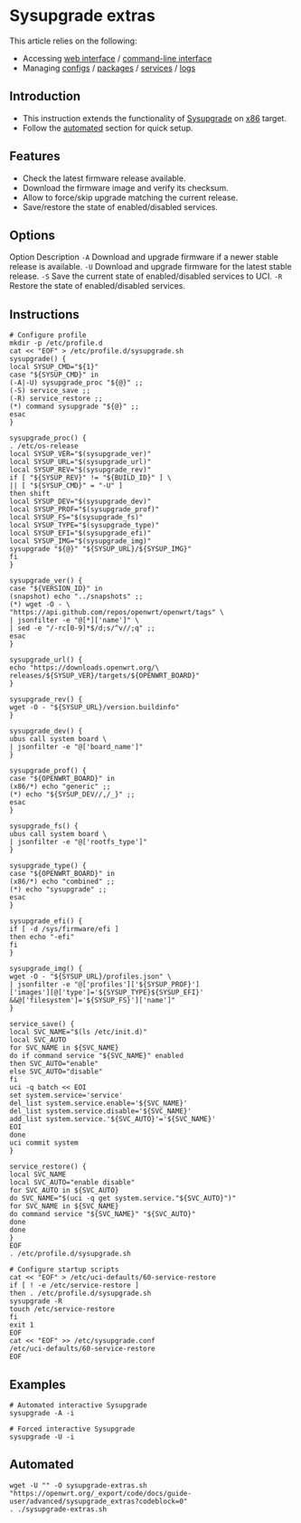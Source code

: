 # Sysupgrade extras

This article relies on the following:

- Accessing [web interface](/docs/guide-quick-start/walkthrough_login "docs:guide-quick-start:walkthrough_login") / [command-line interface](/docs/guide-quick-start/sshadministration "docs:guide-quick-start:sshadministration")
- Managing [configs](/docs/guide-user/base-system/uci "docs:guide-user:base-system:uci") / [packages](/docs/guide-user/additional-software/managing_packages "docs:guide-user:additional-software:managing_packages") / [services](/docs/guide-user/base-system/managing_services "docs:guide-user:base-system:managing_services") / [logs](/docs/guide-user/base-system/log.essentials "docs:guide-user:base-system:log.essentials")

## Introduction

- This instruction extends the functionality of [Sysupgrade](/docs/techref/sysupgrade "docs:techref:sysupgrade") on [x86](/docs/guide-user/installation/openwrt_x86 "docs:guide-user:installation:openwrt_x86") target.
- Follow the [automated](/docs/guide-user/advanced/sysupgrade_extras#automated "docs:guide-user:advanced:sysupgrade_extras") section for quick setup.

## Features

- Check the latest firmware release available.
- Download the firmware image and verify its checksum.
- Allow to force/skip upgrade matching the current release.
- Save/restore the state of enabled/disabled services.

## Options

Option Description `-A` Download and upgrade firmware if a newer stable release is available. `-U` Download and upgrade firmware for the latest stable release. `-S` Save the current state of enabled/disabled services to UCI. `-R` Restore the state of enabled/disabled services.

## Instructions

```
# Configure profile
mkdir -p /etc/profile.d
cat << "EOF" > /etc/profile.d/sysupgrade.sh
sysupgrade() {
local SYSUP_CMD="${1}"
case "${SYSUP_CMD}" in
(-A|-U) sysupgrade_proc "${@}" ;;
(-S) service_save ;;
(-R) service_restore ;;
(*) command sysupgrade "${@}" ;;
esac
}
 
sysupgrade_proc() {
. /etc/os-release
local SYSUP_VER="$(sysupgrade_ver)"
local SYSUP_URL="$(sysupgrade_url)"
local SYSUP_REV="$(sysupgrade_rev)"
if [ "${SYSUP_REV}" != "${BUILD_ID}" ] \
|| [ "${SYSUP_CMD}" = "-U" ]
then shift
local SYSUP_DEV="$(sysupgrade_dev)"
local SYSUP_PROF="$(sysupgrade_prof)"
local SYSUP_FS="$(sysupgrade_fs)"
local SYSUP_TYPE="$(sysupgrade_type)"
local SYSUP_EFI="$(sysupgrade_efi)"
local SYSUP_IMG="$(sysupgrade_img)"
sysupgrade "${@}" "${SYSUP_URL}/${SYSUP_IMG}"
fi
}
 
sysupgrade_ver() {
case "${VERSION_ID}" in
(snapshot) echo "../snapshots" ;;
(*) wget -O - \
"https://api.github.com/repos/openwrt/openwrt/tags" \
| jsonfilter -e "@[*]['name']" \
| sed -e "/-rc[0-9]*$/d;s/^v//;q" ;;
esac
}
 
sysupgrade_url() {
echo "https://downloads.openwrt.org/\
releases/${SYSUP_VER}/targets/${OPENWRT_BOARD}"
}
 
sysupgrade_rev() {
wget -O - "${SYSUP_URL}/version.buildinfo"
}
 
sysupgrade_dev() {
ubus call system board \
| jsonfilter -e "@['board_name']"
}
 
sysupgrade_prof() {
case "${OPENWRT_BOARD}" in
(x86/*) echo "generic" ;;
(*) echo "${SYSUP_DEV//,/_}" ;;
esac
}
 
sysupgrade_fs() {
ubus call system board \
| jsonfilter -e "@['rootfs_type']"
}
 
sysupgrade_type() {
case "${OPENWRT_BOARD}" in
(x86/*) echo "combined" ;;
(*) echo "sysupgrade" ;;
esac
}
 
sysupgrade_efi() {
if [ -d /sys/firmware/efi ]
then echo "-efi"
fi
}
 
sysupgrade_img() {
wget -O - "${SYSUP_URL}/profiles.json" \
| jsonfilter -e "@['profiles']['${SYSUP_PROF}']
['images'][@['type']='${SYSUP_TYPE}${SYSUP_EFI}'
&&@['filesystem']='${SYSUP_FS}']['name']"
}
 
service_save() {
local SVC_NAME="$(ls /etc/init.d)"
local SVC_AUTO
for SVC_NAME in ${SVC_NAME}
do if command service "${SVC_NAME}" enabled
then SVC_AUTO="enable"
else SVC_AUTO="disable"
fi
uci -q batch << EOI
set system.service='service'
del_list system.service.enable='${SVC_NAME}'
del_list system.service.disable='${SVC_NAME}'
add_list system.service.'${SVC_AUTO}'='${SVC_NAME}'
EOI
done
uci commit system
}
 
service_restore() {
local SVC_NAME
local SVC_AUTO="enable disable"
for SVC_AUTO in ${SVC_AUTO}
do SVC_NAME="$(uci -q get system.service."${SVC_AUTO}")"
for SVC_NAME in ${SVC_NAME}
do command service "${SVC_NAME}" "${SVC_AUTO}"
done
done
}
EOF
. /etc/profile.d/sysupgrade.sh
 
# Configure startup scripts
cat << "EOF" > /etc/uci-defaults/60-service-restore
if [ ! -e /etc/service-restore ]
then . /etc/profile.d/sysupgrade.sh
sysupgrade -R
touch /etc/service-restore
fi
exit 1
EOF
cat << "EOF" >> /etc/sysupgrade.conf
/etc/uci-defaults/60-service-restore
EOF
```

## Examples

```
# Automated interactive Sysupgrade
sysupgrade -A -i
 
# Forced interactive Sysupgrade
sysupgrade -U -i
```

## Automated

```
wget -U "" -O sysupgrade-extras.sh "https://openwrt.org/_export/code/docs/guide-user/advanced/sysupgrade_extras?codeblock=0"
. ./sysupgrade-extras.sh
```
